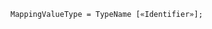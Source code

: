 <!-- This file is generated automatically by infrastructure scripts. Please don't edit by hand. -->

```{ .ebnf .slang-ebnf #MappingValueType }
MappingValueType = TypeName [«Identifier»];
```
